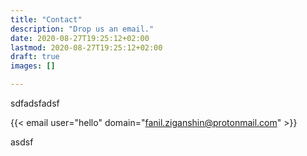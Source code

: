 ```yaml
---
title: "Contact"
description: "Drop us an email."
date: 2020-08-27T19:25:12+02:00
lastmod: 2020-08-27T19:25:12+02:00
draft: true
images: []

---
```


sdfadsfadsf

{{< email user="hello" domain="fanil.ziganshin@protonmail.com" >}}

asdsf